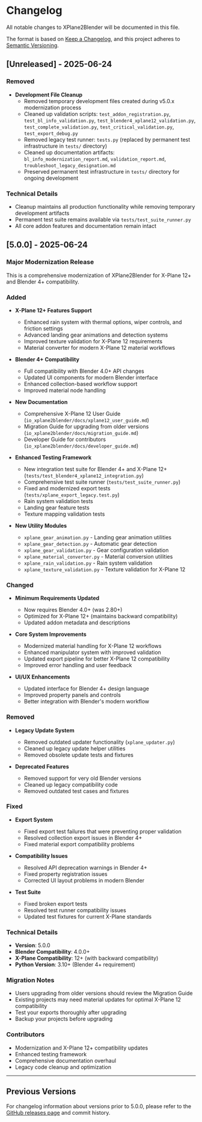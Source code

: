 # Changelog

All notable changes to XPlane2Blender will be documented in this file.

The format is based on [Keep a Changelog](https://keepachangelog.com/en/1.0.0/),
and this project adheres to [Semantic Versioning](https://semver.org/spec/v2.0.0.html).

## [Unreleased] - 2025-06-24

### Removed
- **Development File Cleanup**
  - Removed temporary development files created during v5.0.x modernization process
  - Cleaned up validation scripts: `test_addon_registration.py`, `test_bl_info_validation.py`, `test_blender4_xplane12_validation.py`, `test_complete_validation.py`, `test_critical_validation.py`, `test_export_debug.py`
  - Removed legacy test runner: `tests.py` (replaced by permanent test infrastructure in `tests/` directory)
  - Cleaned up documentation artifacts: `bl_info_modernization_report.md`, `validation_report.md`, `troubleshoot_legacy_designation.md`
  - Preserved permanent test infrastructure in `tests/` directory for ongoing development

### Technical Details
- Cleanup maintains all production functionality while removing temporary development artifacts
- Permanent test suite remains available via `tests/test_suite_runner.py`
- All core addon features and documentation remain intact

## [5.0.0] - 2025-06-24

### Major Modernization Release

This is a comprehensive modernization of XPlane2Blender for X-Plane 12+ and Blender 4+ compatibility.

### Added
- **X-Plane 12+ Features Support**
  - Enhanced rain system with thermal options, wiper controls, and friction settings
  - Advanced landing gear animations and detection systems
  - Improved texture validation for X-Plane 12 requirements
  - Material converter for modern X-Plane 12 material workflows

- **Blender 4+ Compatibility**
  - Full compatibility with Blender 4.0+ API changes
  - Updated UI components for modern Blender interface
  - Enhanced collection-based workflow support
  - Improved material node handling

- **New Documentation**
  - Comprehensive X-Plane 12 User Guide (`io_xplane2blender/docs/xplane12_user_guide.md`)
  - Migration Guide for upgrading from older versions (`io_xplane2blender/docs/migration_guide.md`)
  - Developer Guide for contributors (`io_xplane2blender/docs/developer_guide.md`)

- **Enhanced Testing Framework**
  - New integration test suite for Blender 4+ and X-Plane 12+ (`tests/test_blender4_xplane12_integration.py`)
  - Comprehensive test suite runner (`tests/test_suite_runner.py`)
  - Fixed and modernized export tests (`tests/xplane_export_legacy.test.py`)
  - Rain system validation tests
  - Landing gear feature tests
  - Texture mapping validation tests

- **New Utility Modules**
  - `xplane_gear_animation.py` - Landing gear animation utilities
  - `xplane_gear_detection.py` - Automatic gear detection
  - `xplane_gear_validation.py` - Gear configuration validation
  - `xplane_material_converter.py` - Material conversion utilities
  - `xplane_rain_validation.py` - Rain system validation
  - `xplane_texture_validation.py` - Texture validation for X-Plane 12

### Changed
- **Minimum Requirements Updated**
  - Now requires Blender 4.0+ (was 2.80+)
  - Optimized for X-Plane 12+ (maintains backward compatibility)
  - Updated addon metadata and descriptions

- **Core System Improvements**
  - Modernized material handling for X-Plane 12 workflows
  - Enhanced manipulator system with improved validation
  - Updated export pipeline for better X-Plane 12 compatibility
  - Improved error handling and user feedback

- **UI/UX Enhancements**
  - Updated interface for Blender 4+ design language
  - Improved property panels and controls
  - Better integration with Blender's modern workflow

### Removed
- **Legacy Update System**
  - Removed outdated updater functionality (`xplane_updater.py`)
  - Cleaned up legacy update helper utilities
  - Removed obsolete update tests and fixtures

- **Deprecated Features**
  - Removed support for very old Blender versions
  - Cleaned up legacy compatibility code
  - Removed outdated test cases and fixtures

### Fixed
- **Export System**
  - Fixed export test failures that were preventing proper validation
  - Resolved collection export issues in Blender 4+
  - Fixed material export compatibility problems

- **Compatibility Issues**
  - Resolved API deprecation warnings in Blender 4+
  - Fixed property registration issues
  - Corrected UI layout problems in modern Blender

- **Test Suite**
  - Fixed broken export tests
  - Resolved test runner compatibility issues
  - Updated test fixtures for current X-Plane standards

### Technical Details
- **Version**: 5.0.0
- **Blender Compatibility**: 4.0.0+
- **X-Plane Compatibility**: 12+ (with backward compatibility)
- **Python Version**: 3.10+ (Blender 4+ requirement)

### Migration Notes
- Users upgrading from older versions should review the Migration Guide
- Existing projects may need material updates for optimal X-Plane 12 compatibility
- Test your exports thoroughly after upgrading
- Backup your projects before upgrading

### Contributors
- Modernization and X-Plane 12+ compatibility updates
- Enhanced testing framework
- Comprehensive documentation overhaul
- Legacy code cleanup and optimization

---

## Previous Versions

For changelog information about versions prior to 5.0.0, please refer to the [GitHub releases page](https://github.com/X-Plane/XPlane2Blender/releases) and commit history.